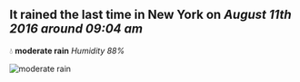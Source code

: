 ## It rained the last time in New York on *August 11th 2016 around 09:04 am*
💧  **moderate rain** *Humidity 88%*

![moderate rain](http://openweathermap.org/img/w/10d.png)

